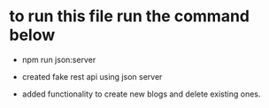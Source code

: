 # to run this file run the command below

- npm run json:server

- created fake rest api using json server
- added functionality to create new blogs and delete existing ones.

